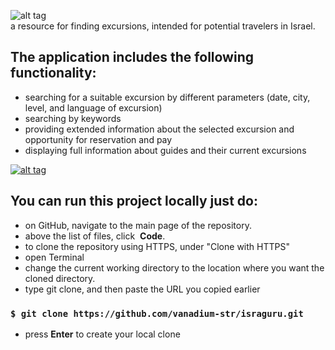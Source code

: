 ![alt tag](https://i.imgur.com/cgdFj5z.png) \
 a resource for finding excursions, intended for potential travelers in Israel.

## The application includes the following functionality: 
* searching for a suitable excursion by different parameters (date, city, level, and language of excursion)
* searching by keywords
* providing extended information about the selected excursion and opportunity for reservation and pay
* displaying full information about guides and their current excursions

[![alt tag](https://i.imgur.com/jFabDDF.png)](https://i.imgur.com/qKSBgez.mp4)

## You can run this project locally just do:
* on GitHub, navigate to the main page of the repository.
* above the list of files, click  **Code**.
* to clone the repository using HTTPS, under "Clone with HTTPS"
* open Terminal
* change the current working directory to the location where you want the cloned directory.
* type git clone, and then paste the URL you copied earlier
### `$ git clone https://github.com/vanadium-str/israguru.git`
* press **Enter** to create your local clone

